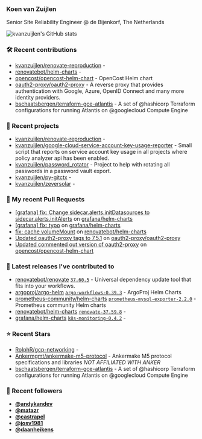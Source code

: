 ### Koen van Zuijlen

Senior Site Reliability Engineer @ de Bijenkorf, The Netherlands

![kvanzuijlen's GitHub stats](https://github-readme-stats.vercel.app/api?username=kvanzuijlen&show=reviews,discussions_started,discussions_answered,prs_merged,prs_merged_percentage&show_icons=true&theme=dark&cache_seconds=86400)

### 🛠️ Recent contributions

- [kvanzuijlen/renovate-reproduction](https://github.com/kvanzuijlen/renovate-reproduction) - 
- [renovatebot/helm-charts](https://github.com/renovatebot/helm-charts) - 
- [opencost/opencost-helm-chart](https://github.com/opencost/opencost-helm-chart) - OpenCost Helm chart 
- [oauth2-proxy/oauth2-proxy](https://github.com/oauth2-proxy/oauth2-proxy) - A reverse proxy that provides authentication with Google, Azure, OpenID Connect and many more identity providers.
- [bschaatsbergen/terraform-gce-atlantis](https://github.com/bschaatsbergen/terraform-gce-atlantis) - A set of @hashicorp Terraform configurations for running Atlantis on @googlecloud Compute Engine

### 🌱 Recent projects

- [kvanzuijlen/renovate-reproduction](https://github.com/kvanzuijlen/renovate-reproduction) - 
- [kvanzuijlen/google-cloud-service-account-key-usage-reporter](https://github.com/kvanzuijlen/google-cloud-service-account-key-usage-reporter) - Small script that reports on service account key usage in all projects where policy analyzer api has been enabled.
- [kvanzuijlen/password_rotator](https://github.com/kvanzuijlen/password_rotator) - Project to help with rotating all passwords in a password vault export.
- [kvanzuijlen/py-gitctx](https://github.com/kvanzuijlen/py-gitctx) - 
- [kvanzuijlen/zeversolar](https://github.com/kvanzuijlen/zeversolar) - 

### 🚧 My recent Pull Requests

- [[grafana] fix: Change sidecar.alerts.initDatasources to sidecar.alerts.initAlerts](https://github.com/grafana/helm-charts/pull/2789) on [grafana/helm-charts](https://github.com/grafana/helm-charts)
- [[grafana] fix: typo](https://github.com/grafana/helm-charts/pull/2788) on [grafana/helm-charts](https://github.com/grafana/helm-charts)
- [fix:  cache volumeMount](https://github.com/renovatebot/helm-charts/pull/673) on [renovatebot/helm-charts](https://github.com/renovatebot/helm-charts)
- [Updated oauth2-proxy tags to 7.5.1](https://github.com/oauth2-proxy/oauth2-proxy/pull/2303) on [oauth2-proxy/oauth2-proxy](https://github.com/oauth2-proxy/oauth2-proxy)
- [Updated commented out version of oauth2-proxy](https://github.com/opencost/opencost-helm-chart/pull/139) on [opencost/opencost-helm-chart](https://github.com/opencost/opencost-helm-chart)

### 🚀 Latest releases I've contributed to

- [renovatebot/renovate](https://github.com/renovatebot/renovate) [`37.60.5`](https://github.com/renovatebot/renovate/releases/tag/37.60.5) - Universal dependency update tool that fits into your workflows.
- [argoproj/argo-helm](https://github.com/argoproj/argo-helm) [`argo-workflows-0.39.3`](https://github.com/argoproj/argo-helm/releases/tag/argo-workflows-0.39.3) - ArgoProj Helm Charts
- [prometheus-community/helm-charts](https://github.com/prometheus-community/helm-charts) [`prometheus-mysql-exporter-2.2.0`](https://github.com/prometheus-community/helm-charts/releases/tag/prometheus-mysql-exporter-2.2.0) - Prometheus community Helm charts
- [renovatebot/helm-charts](https://github.com/renovatebot/helm-charts) [`renovate-37.59.8`](https://github.com/renovatebot/helm-charts/releases/tag/renovate-37.59.8) - 
- [grafana/helm-charts](https://github.com/grafana/helm-charts) [`k8s-monitoring-0.4.2`](https://github.com/grafana/helm-charts/releases/tag/k8s-monitoring-0.4.2) - 

### ⭐ Recent Stars

- [RolphR/gcp-networking](https://github.com/RolphR/gcp-networking) - 
- [Ankermgmt/ankermake-m5-protocol](https://github.com/Ankermgmt/ankermake-m5-protocol) - Ankermake M5 protocol specifications and libraries *NOT AFFILIATED WITH ANKER*
- [bschaatsbergen/terraform-gce-atlantis](https://github.com/bschaatsbergen/terraform-gce-atlantis) - A set of @hashicorp Terraform configurations for running Atlantis on @googlecloud Compute Engine

### 👀 Recent followers

- [**@andykandev**](https://github.com/andykandev)
- [**@matazr**](https://github.com/matazr)
- [**@castrapel**](https://github.com/castrapel)
- [**@josv1981**](https://github.com/josv1981)
- [**@daanheikens**](https://github.com/daanheikens)
